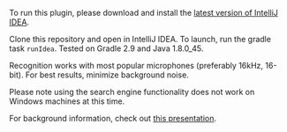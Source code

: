To run this plugin, please download and install the [latest version of IntelliJ IDEA](https://www.jetbrains.com/idea/download/).

Clone this repository and open in IntelliJ IDEA. To launch, run the gradle task `runIdea`. Tested on Gradle 2.9 and Java 1.8.0_45.

Recognition works with most popular microphones (preferably 16kHz, 16-bit). For best results, minimize background noise.

Please note using the search engine functionality does not work on Windows machines at this time.

For background information, check out [this presentation](https://speakerdeck.com/breandan/speech-recognition-in-java-1).
